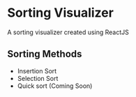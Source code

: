 # Sorting Visualizer
A sorting visualizer created using ReactJS

## Sorting Methods
- Insertion Sort
- Selection Sort
- Quick sort (Coming Soon)
